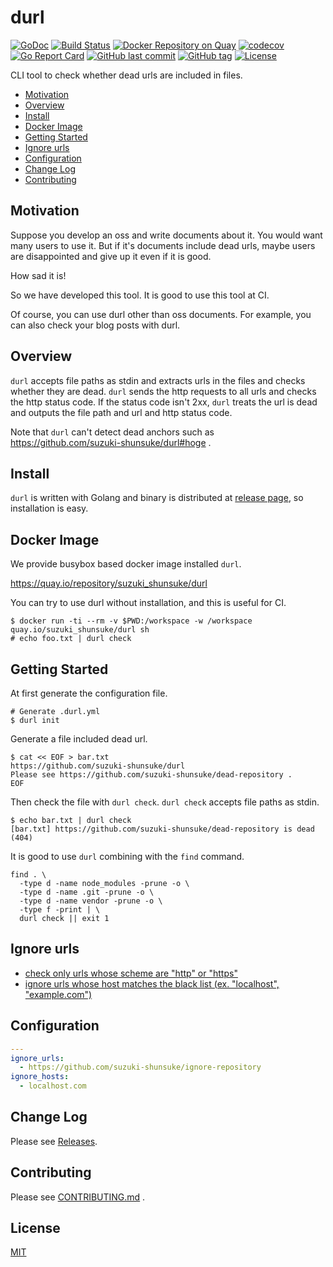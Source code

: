 # durl

[![GoDoc](http://img.shields.io/badge/go-documentation-blue.svg?style=flat-square)](http://godoc.org/github.com/suzuki-shunsuke/durl)
[![Build Status](https://cloud.drone.io/api/badges/suzuki-shunsuke/durl/status.svg)](https://cloud.drone.io/suzuki-shunsuke/durl)
[![Docker Repository on Quay](https://quay.io/repository/suzuki_shunsuke/durl/status "Docker Repository on Quay")](https://quay.io/repository/suzuki_shunsuke/durl)
[![codecov](https://codecov.io/gh/suzuki-shunsuke/durl/branch/master/graph/badge.svg)](https://codecov.io/gh/suzuki-shunsuke/durl)
[![Go Report Card](https://goreportcard.com/badge/github.com/suzuki-shunsuke/durl)](https://goreportcard.com/report/github.com/suzuki-shunsuke/durl)
[![GitHub last commit](https://img.shields.io/github/last-commit/suzuki-shunsuke/durl.svg)](https://github.com/suzuki-shunsuke/durl)
[![GitHub tag](https://img.shields.io/github/tag/suzuki-shunsuke/durl.svg)](https://github.com/suzuki-shunsuke/durl/releases)
[![License](http://img.shields.io/badge/license-mit-blue.svg?style=flat-square)](https://raw.githubusercontent.com/suzuki-shunsuke/durl/master/LICENSE)

CLI tool to check whether dead urls are included in files.

* [Motivation](#motivation)
* [Overview](#overview)
* [Install](#install)
* [Docker Image](#docker-image)
* [Getting Started](#getting-started)
* [Ignore urls](#ignore-urls)
* [Configuration](#configuration)
* [Change Log](https://github.com/suzuki-shunsuke/durl/releases)
* [Contributing](CONTRIBUTING.md)

## Motivation

Suppose you develop an oss and write documents about it.
You would want many users to use it.
But if it's documents include dead urls,
maybe users are disappointed and give up it even if it is good.

How sad it is!

So we have developed this tool.
It is good to use this tool at CI.

Of course, you can use durl other than oss documents.
For example, you can also check your blog posts with durl.

## Overview

`durl` accepts file paths as stdin and extracts urls in the files and checks whether they are dead.
`durl` sends the http requests to all urls and checks the http status code.
If the status code isn't 2xx, `durl` treats the url is dead and outputs the file path and url and http status code.

Note that `durl` can't detect dead anchors such as https://github.com/suzuki-shunsuke/durl#hoge .

## Install

`durl` is written with Golang and binary is distributed at [release page](https://github.com/suzuki-shunsuke/durl/releases), so installation is easy.

## Docker Image

We provide busybox based docker image installed `durl`.

https://quay.io/repository/suzuki_shunsuke/durl

You can try to use durl without installation, and this is useful for CI.

```
$ docker run -ti --rm -v $PWD:/workspace -w /workspace quay.io/suzuki_shunsuke/durl sh
# echo foo.txt | durl check
```

## Getting Started

At first generate the configuration file.

```
# Generate .durl.yml
$ durl init
```

Generate a file included dead url.

```
$ cat << EOF > bar.txt
https://github.com/suzuki-shunsuke/durl
Please see https://github.com/suzuki-shunsuke/dead-repository .
EOF
```

Then check the file with `durl check`.
`durl check` accepts file paths as stdin.

```
$ echo bar.txt | durl check
[bar.txt] https://github.com/suzuki-shunsuke/dead-repository is dead (404)
```

It is good to use `durl` combining with the `find` command.

```
find . \
  -type d -name node_modules -prune -o \
  -type d -name .git -prune -o \
  -type d -name vendor -prune -o \
  -type f -print | \
  durl check || exit 1
```

## Ignore urls

* [check only urls whose scheme are "http" or "https"](https://github.com/suzuki-shunsuke/durl/issues/10)
* [ignore urls whose host matches the black list (ex. "localhost", "example.com")](https://github.com/suzuki-shunsuke/durl/issues/11)

## Configuration

```yaml
---
ignore_urls:
  - https://github.com/suzuki-shunsuke/ignore-repository
ignore_hosts:
  - localhost.com
```

## Change Log

Please see [Releases](https://github.com/suzuki-shunsuke/durl/releases).

## Contributing

Please see [CONTRIBUTING.md](CONTRIBUTING.md) .

## License

[MIT](LICENSE)
